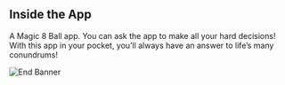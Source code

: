 
## Inside the App

A Magic 8 Ball app. You can ask the app to make all your hard decisions! With this app in your pocket, you’ll always have an answer to life’s many conundrums!

![End Banner](Documentation/readme-end-banner.png)

